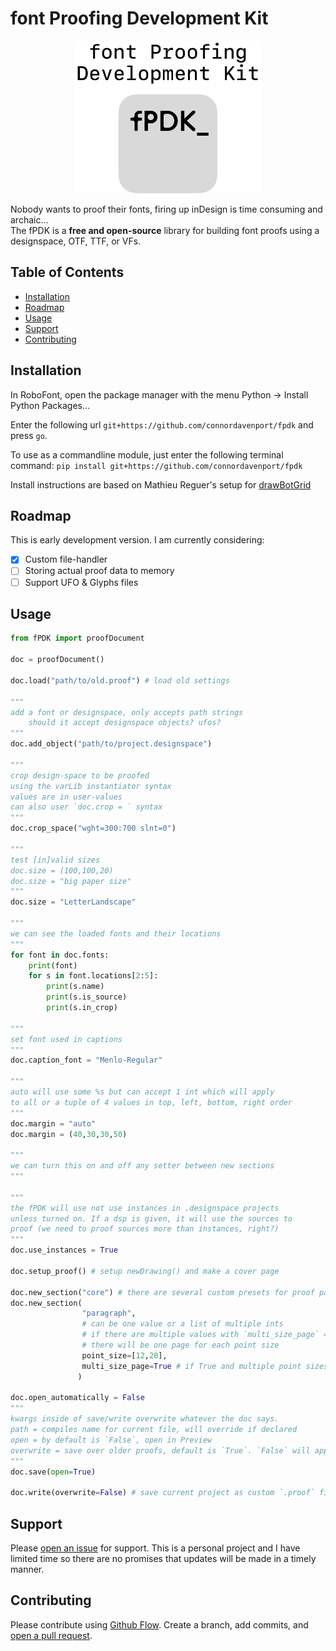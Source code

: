 
font Proofing Development Kit
=============================

<p align="center">
<picture>
  <source media="(prefers-color-scheme: dark)" srcset="assets/images/fpdk_logo_dark.png">
  <img alt="fPDK Logo" src="assets/images/fpdk_logo_light.png" width="300">
</picture>
</p>

Nobody wants to proof their fonts, firing up inDesign is time consuming and archaic...  
The fPDK is a **free and open-source** library for building font proofs using a designspace, OTF, TTF, or VFs.  


## Table of Contents

- [Installation](#installation)
- [Roadmap](#Roadmap)
- [Usage](#usage)
- [Support](#support)
- [Contributing](#contributing)

## Installation

In RoboFont, open the package manager with the menu Python -> Install Python Packages...

Enter the following url `git+https://github.com/connordavenport/fpdk` and press `go`.

To use as a commandline module, just enter the following terminal command: 
`pip install git+https://github.com/connordavenport/fpdk`

Install instructions are based on Mathieu Reguer's setup for <a href="https://github.com/mathieureguer/drawbotgrid">drawBotGrid</a>

## Roadmap

This is early development version. I am currently considering:

- [x] Custom file-handler  
- [ ] Storing actual proof data to memory  
- [ ] Support UFO & Glyphs files

## Usage

```python
from fPDK import proofDocument

doc = proofDocument()

doc.load("path/to/old.proof") # load old settings

"""
add a font or designspace, only accepts path strings
    should it accept designspace objects? ufos?
"""
doc.add_object("path/to/project.designspace")

"""
crop design-space to be proofed
using the varLib instantiator syntax
values are in user-values
can also user `doc.crop = ` syntax
"""
doc.crop_space("wght=300:700 slnt=0")

"""
test [in]valid sizes
doc.size = (100,100,20)
doc.size = "big paper size"
"""
doc.size = "LetterLandscape"

"""
we can see the loaded fonts and their locations
"""
for font in doc.fonts:
    print(font)
    for s in font.locations[2:5]:
        print(s.name)
        print(s.is_source)
        print(s.in_crop)

"""
set font used in captions
"""
doc.caption_font = "Menlo-Regular"

"""
auto will use some %s but can accept 1 int which will apply
to all or a tuple of 4 values in top, left, bottom, right order
"""
doc.margin = "auto"
doc.margin = (40,30,30,50)

"""
we can turn this on and off any setter between new sections
"""

"""
the fPDK will use not use instances in .designspace projects
unless turned on. If a dsp is given, it will use the sources to 
proof (we need to proof sources more than instances, right?) 
"""
doc.use_instances = True

doc.setup_proof() # setup newDrawing() and make a cover page

doc.new_section("core") # there are several custom presets for proof pages
doc.new_section(
                "paragraph",
                # can be one value or a list of multiple ints
                # if there are multiple values with `multi_size_page` == False
                # there will be one page for each point size
                point_size=[12,20],
                multi_size_page=True # if True and multiple point sizes, adds multi-column page with no overflow
               )

doc.open_automatically = False
"""
kwargs inside of save/write overwrite whatever the doc says.
path = compiles name for current file, will override if declared
open = by default is `False`, open in Preview
overwrite = save over older proofs, default is `True`. `False` will append + "1" until path is unique
"""
doc.save(open=True)

doc.write(overwrite=False) # save current project as custom `.proof` file for later use


```

## Support

Please [open an issue](https://github.com/connordavenport/fPDK/issues/new) for support.
This is a personal project and I have limited time so there are no promises that updates will be made in a timely manner.

## Contributing

Please contribute using [Github Flow](https://guides.github.com/introduction/flow/). Create a branch, add commits, and [open a pull request](https://github.com/fraction/readme-boilerplate/compare/).


